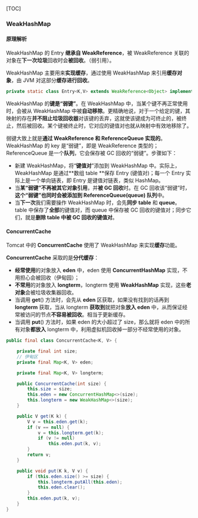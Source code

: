 [TOC]

### WeakHashMap

#### 原理解析

WeakHashMap 的 Entry **继承自 WeakReference**，被 WeakReference 关联的对象在**下一次垃圾**回收时会**被回收**。（弱引用）。

WeakHashMap 主要用来**实现缓存**，通过使用 WeakHashMap 来引用**缓存对象**，由 JVM 对这部分**缓存进行回收**。

```java
private static class Entry<K,V> extends WeakReference<Object> implements Map.Entry<K,V>
```

WeakHashMap 的**键是“弱键”**。在 WeakHashMap 中，当某个键不再正常使用时，会被从 WeakHashMap 中被**自动移除**。更精确地说，对于一个给定的键，其映射的存在**并不阻止垃圾回收器**对该键的丢弃，这就使该键成为可终止的，被终止，然后被回收。某个键被终止时，它对应的键值对也就从映射中有效地移除了。

弱键大致上就是**通过 WeakReference 和 ReferenceQueue 实现的**。 WeakHashMap 的 key 是“弱键”，即是 WeakReference 类型的；ReferenceQueue 是一个**队列**，它会保存被 GC 回收的“弱键”。步骤如下：

- 新建 WeakHashMap，将“**键值对**”添加到 WeakHashMap 中。实际上，WeakHashMap 是通过**数组 table **保存 Entry (键值对)；每一个 Entry 实际上是一个单向链表，即 Entry 是键值对链表，类似 HashMap。
- 当**某“弱键”不再被其它对象引用**，并**被 GC 回收**时。在 GC 回收该“弱键”时，**这个“弱键”也同时会被添加到 ReferenceQueue(queue) 队列**中。
- 当**下一次**我们需要操作 WeakHashMap 时，会先**同步 table** 和 **queue**。table 中保存了**全部**的键值对，而 queue 中保存被 GC 回收的键值对；同步它们，就是**删除 table 中被 GC 回收的键值对**。



#### ConcurrentCache

Tomcat 中的 **ConcurrentCache** 使用了 WeakHashMap 来实现**缓存**功能。

**ConcurrentCache** 采取的是**分代缓存**：

- **经常使用**的对象放入 **eden** 中，eden 使用 **ConcurrentHashMap** 实现，不用担心会被回收（伊甸园）；
- **不常用**的对象放入 **longterm**，longterm 使用 **WeakHashMap** 实现，这些**老对象**会被垃圾收集器回收。
- 当调用  **get**() 方法时，会先从 **eden** 区获取，如果没有找到的话再到 **longterm** 获取，当从 longterm **获取到**就把对象**放入 eden** 中，从而保证经常被访问的节点**不容易被回收**。相当于更新缓存。
- 当调用 **put**() 方法时，如果 eden 的大小超过了 size，那么就将 eden 中的所有对象**都放入** longterm 中，利用虚拟机回收掉一部分不经常使用的对象。

```java
public final class ConcurrentCache<K, V> {

    private final int size;
    // 伊甸区
    private final Map<K, V> eden;

    private final Map<K, V> longterm;

    public ConcurrentCache(int size) {
        this.size = size;
        this.eden = new ConcurrentHashMap<>(size);
        this.longterm = new WeakHashMap<>(size);
    }

    public V get(K k) {
        V v = this.eden.get(k);
        if (v == null) {
            v = this.longterm.get(k);
            if (v != null)
                this.eden.put(k, v);
        }
        return v;
    }

    public void put(K k, V v) {
        if (this.eden.size() >= size) {
            this.longterm.putAll(this.eden);
            this.eden.clear();
        }
        this.eden.put(k, v);
    }
}
```

















